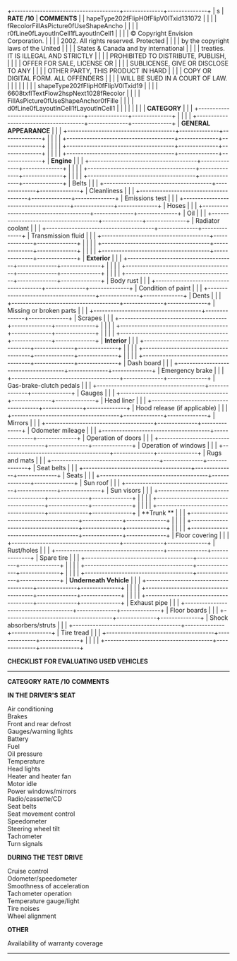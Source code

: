 +--------------------------------------+--------------+--------------+
| s                                    | **RATE /10** | **COMMENTS** |
| hapeType202fFlipH0fFlipV0lTxid131072 |              |              |
| fRecolorFillAsPicture0fUseShapeAncho |              |              |
| r0fLine0fLayoutInCell1fLayoutInCell1 |              |              |
| © Copyright Envision Corporation.    |              |              |
| 2002. All rights reserved. Protected |              |              |
| by the copyright laws of the United  |              |              |
| States & Canada and by international |              |              |
| treaties. IT IS ILLEGAL AND STRICTLY |              |              |
| PROHIBITED TO DISTRIBUTE, PUBLISH,   |              |              |
| OFFER FOR SALE, LICENSE OR           |              |              |
| SUBLICENSE, GIVE OR DISCLOSE TO ANY  |              |              |
| OTHER PARTY, THIS PRODUCT IN HARD    |              |              |
| COPY OR DIGITAL FORM. ALL OFFENDERS  |              |              |
| WILL BE SUED IN A COURT OF LAW.      |              |              |
|                                      |              |              |
| shapeType202fFlipH0fFlipV0lTxid19    |              |              |
| 6608txflTextFlow2hspNext1028fRecolor |              |              |
| FillAsPicture0fUseShapeAnchor0fFille |              |              |
| d0fLine0fLayoutInCell1fLayoutInCell1 |              |              |
|                                      |              |              |
| **CATEGORY**                         |              |              |
+--------------------------------------+--------------+--------------+
|                                      |              |              |
+--------------------------------------+--------------+--------------+
| **GENERAL APPEARANCE**               |              |              |
+--------------------------------------+--------------+--------------+
|                                      |              |              |
+--------------------------------------+--------------+--------------+
|                                      |              |              |
+--------------------------------------+--------------+--------------+
|                                      |              |              |
+--------------------------------------+--------------+--------------+
| **Engine**                           |              |              |
+--------------------------------------+--------------+--------------+
|                                      |              |              |
+--------------------------------------+--------------+--------------+
|                                      |              |              |
+--------------------------------------+--------------+--------------+
| Belts                                |              |              |
+--------------------------------------+--------------+--------------+
| Cleanliness                          |              |              |
+--------------------------------------+--------------+--------------+
| Emissions test                       |              |              |
+--------------------------------------+--------------+--------------+
| Hoses                                |              |              |
+--------------------------------------+--------------+--------------+
| Oil                                  |              |              |
+--------------------------------------+--------------+--------------+
| Radiator coolant                     |              |              |
+--------------------------------------+--------------+--------------+
| Transmission fluid                   |              |              |
+--------------------------------------+--------------+--------------+
|                                      |              |              |
+--------------------------------------+--------------+--------------+
|                                      |              |              |
+--------------------------------------+--------------+--------------+
| **Exterior**                         |              |              |
+--------------------------------------+--------------+--------------+
|                                      |              |              |
+--------------------------------------+--------------+--------------+
|                                      |              |              |
+--------------------------------------+--------------+--------------+
| Body rust                            |              |              |
+--------------------------------------+--------------+--------------+
| Condition of paint                   |              |              |
+--------------------------------------+--------------+--------------+
| Dents                                |              |              |
+--------------------------------------+--------------+--------------+
| Missing or broken parts              |              |              |
+--------------------------------------+--------------+--------------+
| Scrapes                              |              |              |
+--------------------------------------+--------------+--------------+
|                                      |              |              |
+--------------------------------------+--------------+--------------+
|                                      |              |              |
+--------------------------------------+--------------+--------------+
| **Interior**                         |              |              |
+--------------------------------------+--------------+--------------+
|                                      |              |              |
+--------------------------------------+--------------+--------------+
|                                      |              |              |
+--------------------------------------+--------------+--------------+
| Dash board                           |              |              |
+--------------------------------------+--------------+--------------+
| Emergency brake                      |              |              |
+--------------------------------------+--------------+--------------+
| Gas-brake-clutch pedals              |              |              |
+--------------------------------------+--------------+--------------+
| Gauges                               |              |              |
+--------------------------------------+--------------+--------------+
| Head liner                           |              |              |
+--------------------------------------+--------------+--------------+
| Hood release (if applicable)         |              |              |
+--------------------------------------+--------------+--------------+
| Mirrors                              |              |              |
+--------------------------------------+--------------+--------------+
| Odometer mileage                     |              |              |
+--------------------------------------+--------------+--------------+
| Operation of doors                   |              |              |
+--------------------------------------+--------------+--------------+
| Operation of windows                 |              |              |
+--------------------------------------+--------------+--------------+
| Rugs and mats                        |              |              |
+--------------------------------------+--------------+--------------+
| Seat belts                           |              |              |
+--------------------------------------+--------------+--------------+
| Seats                                |              |              |
+--------------------------------------+--------------+--------------+
| Sun roof                             |              |              |
+--------------------------------------+--------------+--------------+
| Sun visors                           |              |              |
+--------------------------------------+--------------+--------------+
|                                      |              |              |
+--------------------------------------+--------------+--------------+
|                                      |              |              |
+--------------------------------------+--------------+--------------+
| **Trunk **                           |              |              |
+--------------------------------------+--------------+--------------+
|                                      |              |              |
+--------------------------------------+--------------+--------------+
|                                      |              |              |
+--------------------------------------+--------------+--------------+
| Floor covering                       |              |              |
+--------------------------------------+--------------+--------------+
| Rust/holes                           |              |              |
+--------------------------------------+--------------+--------------+
| Spare tire                           |              |              |
+--------------------------------------+--------------+--------------+
|                                      |              |              |
+--------------------------------------+--------------+--------------+
|                                      |              |              |
+--------------------------------------+--------------+--------------+
| **Underneath Vehicle**               |              |              |
+--------------------------------------+--------------+--------------+
|                                      |              |              |
+--------------------------------------+--------------+--------------+
|                                      |              |              |
+--------------------------------------+--------------+--------------+
| Exhaust pipe                         |              |              |
+--------------------------------------+--------------+--------------+
| Floor boards                         |              |              |
+--------------------------------------+--------------+--------------+
| Shock absorbers/struts               |              |              |
+--------------------------------------+--------------+--------------+
| Tire tread                           |              |              |
+--------------------------------------+--------------+--------------+
|                                      |              |              |
+--------------------------------------+--------------+--------------+

**CHECKLIST FOR EVALUATING USED VEHICLES**

  ----------------------------------- -------------- --------------
  **CATEGORY**                        **RATE /10**   **COMMENTS**
                                                     
  **IN THE DRIVER'S SEAT**                           
                                                     
                                                     
                                                     
  Air conditioning                                   
  Brakes                                             
  Front and rear defrost                             
  Gauges/warning lights                              
  Battery                                            
  Fuel                                               
  Oil pressure                                       
  Temperature                                        
  Head lights                                        
  Heater and heater fan                              
  Motor idle                                         
  Power windows/mirrors                              
  Radio/cassette/CD                                  
  Seat belts                                         
  Seat movement control                              
  Speedometer                                        
  Steering wheel tilt                                
  Tachometer                                         
  Turn signals                                       
                                                     
                                                     
                                                     
  **DURING THE TEST DRIVE**                          
                                                     
                                                     
                                                     
  Cruise control                                     
  Odometer/speedometer                               
  Smoothness of acceleration                         
  Tachometer operation                               
  Temperature gauge/light                            
  Tire noises                                        
  Wheel alignment                                    
                                                     
                                                     
                                                     
  **OTHER**                                          
                                                     
                                                     
                                                     
  Availability of warranty coverage                  
                                                     
                                                     
  ----------------------------------- -------------- --------------
